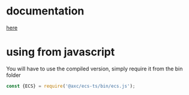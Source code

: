 

# documentation

[here](./docs)


# using from javascript
You will have to use the compiled version, simply require it from the bin folder
```js
const {ECS} = require('@axc/ecs-ts/bin/ecs.js');
````
